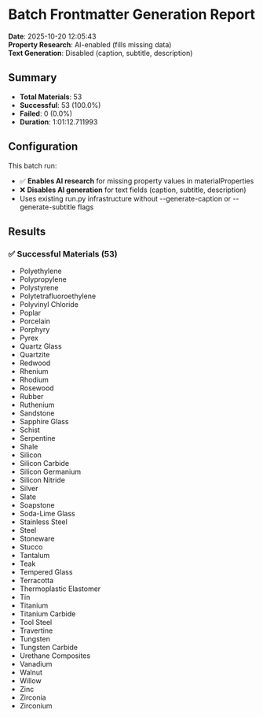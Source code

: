 # Batch Frontmatter Generation Report

**Date**: 2025-10-20 12:05:43  
**Property Research**: AI-enabled (fills missing data)  
**Text Generation**: Disabled (caption, subtitle, description)

## Summary

- **Total Materials**: 53
- **Successful**: 53 (100.0%)
- **Failed**: 0 (0.0%)
- **Duration**: 1:01:12.711993

## Configuration

This batch run:
- ✅ **Enables AI research** for missing property values in materialProperties
- ❌ **Disables AI generation** for text fields (caption, subtitle, description)
- Uses existing run.py infrastructure without --generate-caption or --generate-subtitle flags

## Results

### ✅ Successful Materials (53)
- Polyethylene
- Polypropylene
- Polystyrene
- Polytetrafluoroethylene
- Polyvinyl Chloride
- Poplar
- Porcelain
- Porphyry
- Pyrex
- Quartz Glass
- Quartzite
- Redwood
- Rhenium
- Rhodium
- Rosewood
- Rubber
- Ruthenium
- Sandstone
- Sapphire Glass
- Schist
- Serpentine
- Shale
- Silicon
- Silicon Carbide
- Silicon Germanium
- Silicon Nitride
- Silver
- Slate
- Soapstone
- Soda-Lime Glass
- Stainless Steel
- Steel
- Stoneware
- Stucco
- Tantalum
- Teak
- Tempered Glass
- Terracotta
- Thermoplastic Elastomer
- Tin
- Titanium
- Titanium Carbide
- Tool Steel
- Travertine
- Tungsten
- Tungsten Carbide
- Urethane Composites
- Vanadium
- Walnut
- Willow
- Zinc
- Zirconia
- Zirconium
